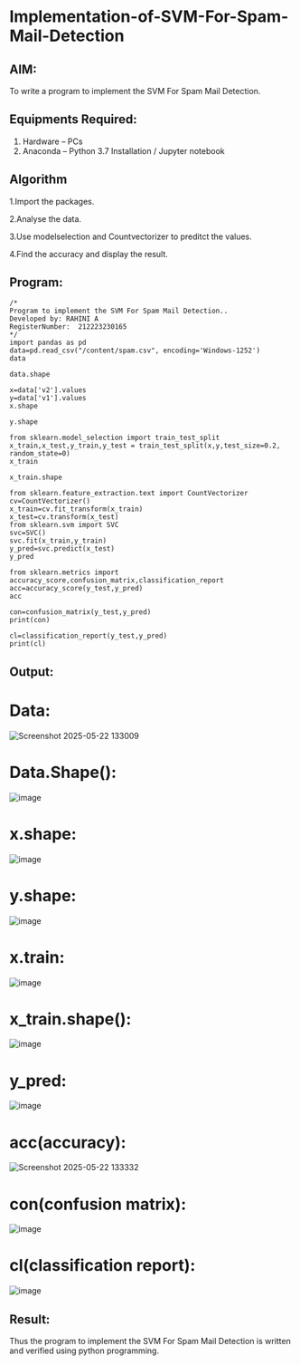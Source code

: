 # Implementation-of-SVM-For-Spam-Mail-Detection

## AIM:
To write a program to implement the SVM For Spam Mail Detection.

## Equipments Required:
1. Hardware – PCs
2. Anaconda – Python 3.7 Installation / Jupyter notebook

## Algorithm

1.Import the packages.

2.Analyse the data.

3.Use modelselection and Countvectorizer to preditct the values.

4.Find the accuracy and display the result. 
 

## Program:
```
/*
Program to implement the SVM For Spam Mail Detection..
Developed by: RAHINI A
RegisterNumber:  212223230165
*/
import pandas as pd
data=pd.read_csv("/content/spam.csv", encoding='Windows-1252')
data

data.shape

x=data['v2'].values
y=data['v1'].values
x.shape

y.shape

from sklearn.model_selection import train_test_split
x_train,x_test,y_train,y_test = train_test_split(x,y,test_size=0.2, random_state=0)
x_train

x_train.shape

from sklearn.feature_extraction.text import CountVectorizer
cv=CountVectorizer()
x_train=cv.fit_transform(x_train)
x_test=cv.transform(x_test)
from sklearn.svm import SVC
svc=SVC()
svc.fit(x_train,y_train)
y_pred=svc.predict(x_test)
y_pred

from sklearn.metrics import accuracy_score,confusion_matrix,classification_report
acc=accuracy_score(y_test,y_pred)
acc

con=confusion_matrix(y_test,y_pred)
print(con)

cl=classification_report(y_test,y_pred)
print(cl)
```

## Output:
# Data:
![Screenshot 2025-05-22 133009](https://github.com/user-attachments/assets/6749b844-df0e-4a9a-942f-4b8b81416402)

# Data.Shape():
![image](https://github.com/user-attachments/assets/8d0d4b73-9eb6-4d57-832b-41f979fb7004)

# x.shape:
![image](https://github.com/user-attachments/assets/69fd6f2a-2576-4342-a86f-71f16fa5e9a4)

# y.shape:
![image](https://github.com/user-attachments/assets/a2cbf6d3-a3e7-4a57-b5f1-a2fb2840b578)

# x.train:
![image](https://github.com/user-attachments/assets/c9875928-b2c4-47f7-bdee-96710d73a9b0)

# x_train.shape():
![image](https://github.com/user-attachments/assets/a39acc64-218a-454a-adc4-6e25f97bd5cf)

# y_pred:
![image](https://github.com/user-attachments/assets/09978815-db5f-46bc-a679-9bc10d078b96)

# acc(accuracy):
![Screenshot 2025-05-22 133332](https://github.com/user-attachments/assets/36e8685c-eaf7-4bc9-af22-0b8ccb961f8f)

# con(confusion matrix):
![image](https://github.com/user-attachments/assets/6c87873e-7f32-4da5-bbf3-5c7cfe90cfb6)

# cl(classification report):
![image](https://github.com/user-attachments/assets/3269f638-8afe-4f68-8637-6ca5592a1daa)


## Result:
Thus the program to implement the SVM For Spam Mail Detection is written and verified using python programming.
